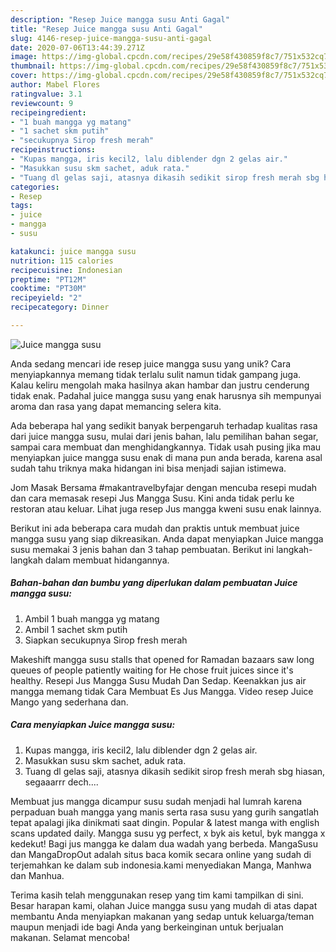 ```yaml
---
description: "Resep Juice mangga susu Anti Gagal"
title: "Resep Juice mangga susu Anti Gagal"
slug: 4146-resep-juice-mangga-susu-anti-gagal
date: 2020-07-06T13:44:39.271Z
image: https://img-global.cpcdn.com/recipes/29e58f430859f8c7/751x532cq70/juice-mangga-susu-foto-resep-utama.jpg
thumbnail: https://img-global.cpcdn.com/recipes/29e58f430859f8c7/751x532cq70/juice-mangga-susu-foto-resep-utama.jpg
cover: https://img-global.cpcdn.com/recipes/29e58f430859f8c7/751x532cq70/juice-mangga-susu-foto-resep-utama.jpg
author: Mabel Flores
ratingvalue: 3.1
reviewcount: 9
recipeingredient:
- "1 buah mangga yg matang"
- "1 sachet skm putih"
- "secukupnya Sirop fresh merah"
recipeinstructions:
- "Kupas mangga, iris kecil2, lalu diblender dgn 2 gelas air."
- "Masukkan susu skm sachet, aduk rata."
- "Tuang dl gelas saji, atasnya dikasih sedikit sirop fresh merah sbg hiasan, segaaarrr dech...."
categories:
- Resep
tags:
- juice
- mangga
- susu

katakunci: juice mangga susu 
nutrition: 115 calories
recipecuisine: Indonesian
preptime: "PT12M"
cooktime: "PT30M"
recipeyield: "2"
recipecategory: Dinner

---
```



![Juice mangga susu](https://img-global.cpcdn.com/recipes/29e58f430859f8c7/751x532cq70/juice-mangga-susu-foto-resep-utama.jpg)

Anda sedang mencari ide resep juice mangga susu yang unik? Cara menyiapkannya memang tidak terlalu sulit namun tidak gampang juga. Kalau keliru mengolah maka hasilnya akan hambar dan justru cenderung tidak enak. Padahal juice mangga susu yang enak harusnya sih mempunyai aroma dan rasa yang dapat memancing selera kita.

Ada beberapa hal yang sedikit banyak berpengaruh terhadap kualitas rasa dari juice mangga susu, mulai dari jenis bahan, lalu pemilihan bahan segar, sampai cara membuat dan menghidangkannya. Tidak usah pusing jika mau menyiapkan juice mangga susu enak di mana pun anda berada, karena asal sudah tahu triknya maka hidangan ini bisa menjadi sajian istimewa.

Jom Masak Bersama #makantravelbyfajar dengan mencuba resepi mudah dan cara memasak resepi Jus Mangga Susu. Kini anda tidak perlu ke restoran atau keluar. Lihat juga resep Jus mangga kweni susu enak lainnya.


Berikut ini ada beberapa cara mudah dan praktis untuk membuat juice mangga susu yang siap dikreasikan. Anda dapat menyiapkan Juice mangga susu memakai 3 jenis bahan dan 3 tahap pembuatan. Berikut ini langkah-langkah dalam membuat hidangannya.

<!--inarticleads1-->

##### Bahan-bahan dan bumbu yang diperlukan dalam pembuatan Juice mangga susu:

1. Ambil 1 buah mangga yg matang
1. Ambil 1 sachet skm putih
1. Siapkan secukupnya Sirop fresh merah


Makeshift mangga susu stalls that opened for Ramadan bazaars saw long queues of people patiently waiting for He chose fruit juices since it&#39;s healthy. Resepi Jus Mangga Susu Mudah Dan Sedap. Keenakkan jus air mangga memang tidak Cara Membuat Es Jus Mangga. Video resep Juice Mango yang sederhana dan. 

<!--inarticleads2-->

##### Cara menyiapkan Juice mangga susu:

1. Kupas mangga, iris kecil2, lalu diblender dgn 2 gelas air.
1. Masukkan susu skm sachet, aduk rata.
1. Tuang dl gelas saji, atasnya dikasih sedikit sirop fresh merah sbg hiasan, segaaarrr dech....


Membuat jus mangga dicampur susu sudah menjadi hal lumrah karena perpaduan buah mangga yang manis serta rasa susu yang gurih sangatlah tepat apalagi jika dinikmati saat dingin. Popular &amp; latest manga with english scans updated daily. Mangga susu yg perfect, x byk ais ketul, byk mangga x kedekut! Bagi jus mangga ke dalam dua wadah yang berbeda. MangaSusu dan MangaDropOut adalah situs baca komik secara online yang sudah di terjemahkan ke dalam sub indonesia.kami menyediakan Manga, Manhwa dan Manhua. 

Terima kasih telah menggunakan resep yang tim kami tampilkan di sini. Besar harapan kami, olahan Juice mangga susu yang mudah di atas dapat membantu Anda menyiapkan makanan yang sedap untuk keluarga/teman maupun menjadi ide bagi Anda yang berkeinginan untuk berjualan makanan. Selamat mencoba!
